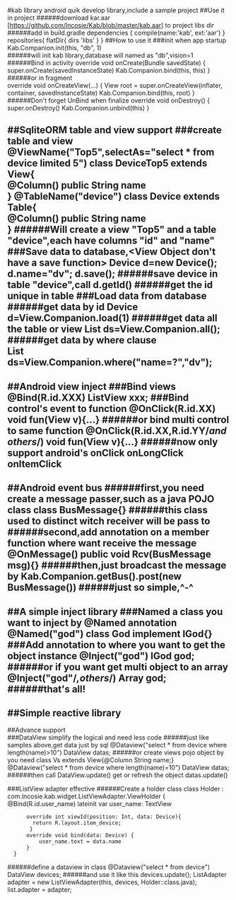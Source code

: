 #kab library
android quik develop library,include a sample project
##Use it in project
######download kar.aar [https://github.com/lncosie/Kab/blob/master/kab.aar] to project libs dir
######add in build.gradle
    dependencies {
        compile(name:'kab', ext:'aar')
    }
    repositories{
        flatDir{
            dirs 'libs'
        }
    }
##How to use it
###init when app startup
    Kab.Companion.init(this, "db", 1)    
######will init kab library,database will named as "db",vision=1
######Bind in activity
    override void onCreate(Bundle savedState) {
            super.onCreate(savedInstanceState)
            Kab.Companion.bind(this, this)
        }
######or in fragment        
    override void onCreateView(...) {
                View root = super.onCreateView(inflater, container, savedInstanceState)
                Kab.Companion.bind(this, root)
            } 
######Don't forget UnBind when finalize
    override void onDestroy() {
            super.onDestroy()
            Kab.Companion.unbind(this)
        }
             
##SqliteORM table and view support
###create table and view
    @ViewName("Top5",selectAs="select * from device limited 5")
    class DeviceTop5 extends View{        
          @Column()
          public String name    
    }
    @TableName("device")
    class Device extends Table{        
        @Column()
        public String name    
    }
######Will create a view "Top5" and a table "device",each have columns "id" and "name"
###Save data to database,<View Object don't have a save function>
    Device d=new Device();
    d.name="dv";
    d.save();
######save device in table "device",call
    d.getId()
######get the id unique in table
###Load data from database
######get data by id
    Device d=View.Companion.load(1)
######get data all the table or view
    List<Device> ds=View.Companion.all();
######get data by where clause    
    List<Device> ds=View.Companion.where("name=?","dv"); 
---
##Android view inject
###Bind views
    @Bind(R.id.XXX)
    ListView xxx;
###Bind control's event to function
    @OnClick(R.id.XX)
    void fun(View v){...}
######or bind multi control to same function
    @OnClick(R.id.XX,R.id.YY/*and others*/)
    void fun(View v){...}
######now only support android's
    onClick
    onLongClick
    onItemClick
---
##Android event bus
######first,you need create a message passer,such as a java POJO class
    class BusMessage{}
######this class used to distinct witch receiver will be pass to     
######second,add annotation on a member function where want receive the message
    @OnMessage()
    public void Rcv(BusMessage msg){}
######then,just broadcast the message by 
    Kab.Companion.getBus().post(new BusMessage())
######just so simple,^-^
---
##A simple inject library
###Named a class you want to inject by @Named annotation
    @Named("god")
    class God implement IGod{}   
###Add annotation to where you want to get the object instance
    @Inject("god")
    IGod god;
######or if you want get multi object to an array
    @Inject("god"/*,others*/)
    Array<IGod> god;
######that's all!
---
##Simple reactive library
---
##Advance support    
###DataView simplify the logical and need less code
######just like samples above,get data just by sql
    @Dataview("select * from device where length(name)>10")
    DataView<Device> datas;
######or create views pojo object by you need
    class Vs extends View{@Column String name;}
    @Dataview("select * from device where length(name)=10")
    DataView<Vs> datas;
######then call DataView.update() get or refresh the object
    datas.update()
    
###ListView adapter effective 
######Create a holder class
    class Holder : com.lncosie.kab.widget.ListViewAdapter.ViewHolder<Device> {    
          @Bind(R.id.user_name)
          lateinit var user_name: TextView
    
          override int viewId(position: Int, data: Device){
            return R.layout.item_device;
           }
          override void bind(data: Device) {
              user_name.text = data.name
          }
      }
######define a dataview in class
    @Dataview("select * from device")
    DataView<Device> devices;
######and use it like this
    devices.update();
    ListAdapter adapter = new ListViewAdapter(this, devices, Holder::class.java);
    list.adapter = adapter;
